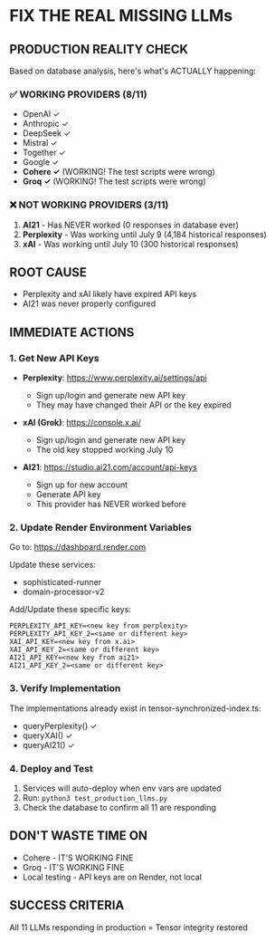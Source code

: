 # FIX THE REAL MISSING LLMs

## PRODUCTION REALITY CHECK
Based on database analysis, here's what's ACTUALLY happening:

### ✅ WORKING PROVIDERS (8/11)
- OpenAI ✓
- Anthropic ✓ 
- DeepSeek ✓
- Mistral ✓
- Together ✓
- Google ✓
- **Cohere ✓** (WORKING! The test scripts were wrong)
- **Groq ✓** (WORKING! The test scripts were wrong)

### ❌ NOT WORKING PROVIDERS (3/11)
1. **AI21** - Has NEVER worked (0 responses in database ever)
2. **Perplexity** - Was working until July 9 (4,184 historical responses)
3. **xAI** - Was working until July 10 (300 historical responses)

## ROOT CAUSE
- Perplexity and xAI likely have expired API keys
- AI21 was never properly configured

## IMMEDIATE ACTIONS

### 1. Get New API Keys
- **Perplexity**: https://www.perplexity.ai/settings/api
  - Sign up/login and generate new API key
  - They may have changed their API or the key expired
  
- **xAI (Grok)**: https://console.x.ai/
  - Sign up/login and generate new API key
  - The old key stopped working July 10
  
- **AI21**: https://studio.ai21.com/account/api-keys
  - Sign up for new account
  - Generate API key
  - This provider has NEVER worked before

### 2. Update Render Environment Variables
Go to: https://dashboard.render.com

Update these services:
- sophisticated-runner
- domain-processor-v2

Add/Update these specific keys:
```
PERPLEXITY_API_KEY=<new key from perplexity>
PERPLEXITY_API_KEY_2=<same or different key>
XAI_API_KEY=<new key from x.ai>
XAI_API_KEY_2=<same or different key>
AI21_API_KEY=<new key from ai21>
AI21_API_KEY_2=<same or different key>
```

### 3. Verify Implementation
The implementations already exist in tensor-synchronized-index.ts:
- queryPerplexity() ✓
- queryXAI() ✓
- queryAI21() ✓

### 4. Deploy and Test
1. Services will auto-deploy when env vars are updated
2. Run: `python3 test_production_llms.py`
3. Check the database to confirm all 11 are responding

## DON'T WASTE TIME ON
- Cohere - IT'S WORKING FINE
- Groq - IT'S WORKING FINE
- Local testing - API keys are on Render, not local

## SUCCESS CRITERIA
All 11 LLMs responding in production = Tensor integrity restored

